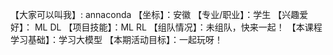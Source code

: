 【大家可以叫我】: annaconda
【坐标】：安徽
【专业/职业】：学生
【兴趣爱好】： ML DL
【项目技能】：ML RL
【组队情况】：未组队，快来一起！
【本课程学习基础】：学习大模型
【本期活动目标】：一起玩呀！
